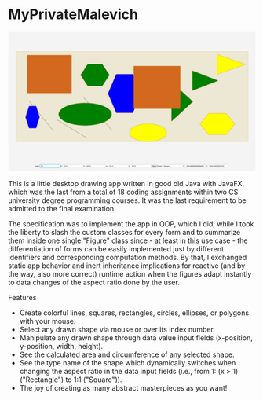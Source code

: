# MyPrivateMalevich
![Pic](MyPrivateMalevich-Screenshot.png?raw=true "My Private Malevich")

 This is a little desktop drawing app written in good old Java with JavaFX, which was the last from a total of 18 coding assignments within two CS university degree programming courses.
 It was the last requirement to be admitted to the final examination. 
 
 The specification was to implement the app in OOP, which I did, while I took the liberty to slash the custom classes for every form and to summarize them inside one single "Figure" class since - at least in this use case - the differentiation of forms can be easily implemented just by different identifiers and corresponding computation methods.
 By that, I exchanged static app behavior and inert inheritance implications for reactive (and by the way, also more correct) runtime action when the figures adapt instantly to data changes of the aspect ratio done by the user.

 Features

 - Create colorful lines, squares, rectangles, circles, ellipses, or polygons with your mouse.
 - Select any drawn shape via mouse or over its index number.
 - Manipulate any drawn shape through data value input fields (x-position, y-position, width, height).
 - See the calculated area and circumference of any selected shape.
 - See the type name of the shape which dynamically switches when changing the aspect ratio in the data input fields (i.e., from 1: (x > 1) ("Rectangle") to 1:1 ("Square")).
 - The joy of creating as many abstract masterpieces as you want!
